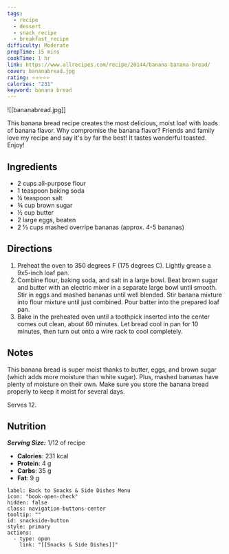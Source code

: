```yaml
---
tags:
  - recipe
  - dessert
  - snack_recipe
  - breakfast_recipe
difficulty: Moderate
prepTime: 15 mins
cookTime: 1 hr
link: https://www.allrecipes.com/recipe/20144/banana-banana-bread/
cover: bananabread.jpg
rating: ⭐️⭐️⭐️⭐️⭐️
calories: "231"
keyword: banana bread
---
```


![[bananabread.jpg]]

This banana bread recipe creates the most delicious, moist loaf with loads of banana flavor. Why compromise the banana flavor? Friends and family love my recipe and say it's by far the best! It tastes wonderful toasted. Enjoy!

## Ingredients
- 2 cups all-purpose flour
- 1 teaspoon baking soda
- ¼ teaspoon salt
- ¾ cup brown sugar
- ½ cup butter
- 2 large eggs, beaten
- 2 ⅓ cups mashed overripe bananas (approx. 4-5 bananas)


## Directions
1. Preheat the oven to 350 degrees F (175 degrees C). Lightly grease a 9x5-inch loaf pan.
2. Combine flour, baking soda, and salt in a large bowl. Beat brown sugar and butter with an electric mixer in a separate large bowl until smooth. Stir in eggs and mashed bananas until well blended. Stir banana mixture into flour mixture until just combined. Pour batter into the prepared loaf pan.
3. Bake in the preheated oven until a toothpick inserted into the center comes out clean, about 60 minutes. Let bread cool in pan for 10 minutes, then turn out onto a wire rack to cool completely.

## Notes
This banana bread is super moist thanks to butter, eggs, and brown sugar (which adds more moisture than white sugar). Plus, mashed bananas have plenty of moisture on their own. Make sure you store the banana bread properly to keep it moist for several days.

Serves 12.

## Nutrition
***Serving Size:*** 1/12 of recipe
- **Calories**: 231 kcal
- **Protein**: 4 g
- **Carbs**: 35 g
- **Fat**: 9 g


```meta-bind-button
label: Back to Snacks & Side Dishes Menu
icon: "book-open-check"
hidden: false
class: navigation-buttons-center
tooltip: ""
id: snackside-button
style: primary
actions:
  - type: open
    link: "[[Snacks & Side Dishes]]"
```
 

